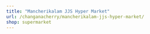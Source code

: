 ```yaml
---
title: "Mancherikalam JJS Hyper Market"
url: /changanacherry/mancherikalam-jjs-hyper-market/
shop: supermarket
---
```

